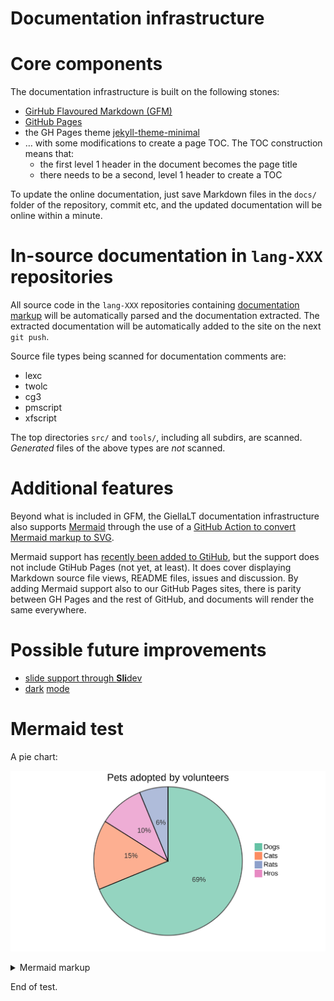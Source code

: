# Documentation infrastructure

# Core components

The documentation infrastructure is built on the following stones:

- [GirHub Flavoured Markdown (GFM)](https://enterprise.github.com/downloads/en/markdown-cheatsheet.pdf)
- [GitHub Pages](https://pages.github.com)
- the GH Pages theme [jekyll-theme-minimal](https://github.com/pages-themes/minimal)
- … with some modifications to create a page TOC. The TOC construction means that:
    - the first level 1 header in the document becomes the page title
    - there needs to be a second, level 1 header to create a TOC

To update the online documentation, just save Markdown files in the `docs/`
folder of the repository, commit etc,
and the updated documentation will be online within a minute.

# In-source documentation in `lang-XXX` repositories

All source code in the `lang-XXX` repositories containing
[documentation markup](infraremake/In-sourceDocumentationSpecification.md) will
be automatically parsed and the documentation extracted. The extracted
documentation will be automatically added to the site on the next `git push`.

Source file types being scanned for documentation comments are:

- lexc
- twolc
- cg3
- pmscript
- xfscript

The top directories `src/` and `tools/`, including all subdirs, are scanned.
*Generated* files of the above types are *not* scanned.

# Additional features

Beyond what is included in GFM, the GiellaLT documentation infrastructure also
supports [Mermaid](https://mermaid-js.github.io/) through the use of a
[GitHub Action to convert Mermaid markup to SVG](https://github.com/neenjaw/compile-mermaid-markdown-action).

Mermaid support has
[recently been added to GtiHub](https://github.blog/2022-02-14-include-diagrams-markdown-files-mermaid/),
but the support does not include GtiHub Pages (not yet, at least). It does cover
displaying Markdown source file views, README files, issues and discussion. By
adding Mermaid support also to our GitHub Pages sites, there is parity between
GH Pages and the rest of GitHub, and documents will render the same everywhere.

# Possible future improvements

- [slide support through **Sli**dev](https://sli.dev)
- [dark](https://developer.mozilla.org/en-US/docs/Web/CSS/@media/prefers-color-scheme) [mode](https://css-tricks.com/a-complete-guide-to-dark-mode-on-the-web/)

# Mermaid test

A pie chart:

<!-- generated by mermaid compile action - START -->
![~mermaid diagram 1~](../mermaid-svgs/-_infra_docinfra-md-1.svg)
<details>
  <summary>Mermaid markup</summary>

```mermaid
pie
  title Pets adopted by volunteers
  "Dogs" : 386
  "Cats" : 85
  "Rats" : 35
  "Hros" : 55
```

</details>
<!-- generated by mermaid compile action - END -->

End of test.
